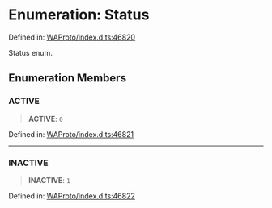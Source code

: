 # Enumeration: Status

Defined in: [WAProto/index.d.ts:46820](https://github.com/Fokusdotid/bail/blob/a029a4f9908cd3806112e8438f5a31dda1376b84/WAProto/index.d.ts#L46820)

Status enum.

## Enumeration Members

### ACTIVE

> **ACTIVE**: `0`

Defined in: [WAProto/index.d.ts:46821](https://github.com/Fokusdotid/bail/blob/a029a4f9908cd3806112e8438f5a31dda1376b84/WAProto/index.d.ts#L46821)

***

### INACTIVE

> **INACTIVE**: `1`

Defined in: [WAProto/index.d.ts:46822](https://github.com/Fokusdotid/bail/blob/a029a4f9908cd3806112e8438f5a31dda1376b84/WAProto/index.d.ts#L46822)
